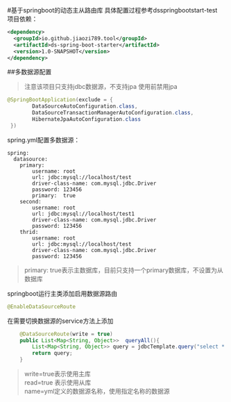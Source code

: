 #基于springboot的动态主从路由库
具体配置过程参考dsspringbootstart-test<br/>
项目依赖：
```XML
<dependency>
  <groupId>io.github.jiaozi789.tool</groupId>
  <artifactId>ds-spring-boot-starter</artifactId>
  <version>1.0-SNAPSHOT</version>
</dependency>
```
##多数据源配置
>注意该项目只支持jdbc数据源，不支持jpa
使用前禁用jpa
```java
@SpringBootApplication(exclude = {
        DataSourceAutoConfiguration.class,
        DataSourceTransactionManagerAutoConfiguration.class,
        HibernateJpaAutoConfiguration.class
 })
```
spring.yml配置多数据源：
```
spring:
  datasource:
    primary:
        username: root
        url: jdbc:mysql://localhost/test
        driver-class-name: com.mysql.jdbc.Driver
        password: 123456
        primary:  true
    second:
        username: root
        url: jdbc:mysql://localhost/test1
        driver-class-name: com.mysql.jdbc.Driver
        password: 123456
    thrid:
        username: root
        url: jdbc:mysql://localhost/test
        driver-class-name: com.mysql.jdbc.Driver
        password: 123456
```
> primary: true表示主数据库，目前只支持一个primary数据库，不设置为从数据库

springboot运行主类添加启用数据源路由
```java
@EnableDataSourceRoute
```
在需要切换数据源的service方法上添加
```java
    @DataSourceRoute(write = true)
    public List<Map<String, Object>>  queryAll(){
        List<Map<String, Object>> query = jdbcTemplate.query("select * from user", new ColumnMapRowMapper());
        return query;
    }
```
>write=true表示使用主库<br/>
>read=true 表示使用从库<br/>
>name=yml定义的数据源名称，使用指定名称的数据源<br/>
